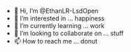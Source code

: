 - 👋 Hi, I’m @EthanLR-LsdOpen
- 👀 I’m interested in ... happiness
- 🌱 I’m currently learning ... work
- 💞️ I’m looking to collaborate on ... stuff
- 📫 How to reach me ... donut

<!---
EthanLR-LSDOPEN/EthanLR-LSDOPEN is a ✨ special ✨ repository because its `README.md` (this file) appears on your GitHub profile.
You can click the Preview link to take a look at your changes.
--->
